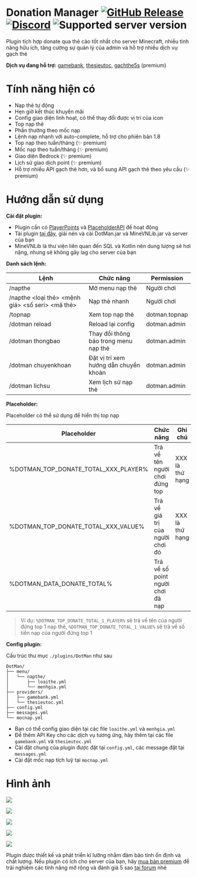 Donation Manager [![GitHub Release](https://img.shields.io/github/v/release/minevn/DotMan?style=flat)](https://github.com/minevn/dotman/releases) [![Discord](https://img.shields.io/discord/1068181110036635678.svg?label=&logo=discord&logoColor=ffffff&color=7389D8&labelColor=6A7EC2)](https://minevn.studio/discord) ![Supported server version](https://img.shields.io/badge/minecraft-1.8%20--_1.20-green)
===========

Plugin tích hợp donate qua thẻ cào tốt nhất cho server Minecraft, nhiều tính năng hữu ích, tăng cường sự quản lý của admin và hỗ trợ nhiều dịch vụ gạch thẻ

**Dịch vụ đang hỗ trợ:** [gamebank](https://sv.gamebank.vn/user/nap-the), [thesieutoc](https://thesieutoc.net/), [gachthe5s](https://gachthe5s.com/) (premium)

Tính năng hiện có
===========

- Nạp thẻ tự động
- Hẹn giờ kết thúc khuyến mãi
- Config giao diện linh hoạt, có thể thay đổi được vị trí của icon
- Top nạp thẻ
- Phần thưởng theo mốc nạp
- Lệnh nạp nhanh với auto-complete, hỗ trợ cho phiên bản 1.8
- Top nạp theo tuần/tháng (✨ premium)
- Mốc nạp theo tuần/tháng (✨ premium)
- Giao diện Bedrock (✨ premium)
- Lịch sử giao dịch point (✨ premium)
- Hỗ trợ nhiều API gạch thẻ hơn, và bổ sung API gạch thẻ theo yêu cầu (✨ premium)

Hướng dẫn sử dụng
===========

**Cài đặt plugin:**

- Plugin cần có [PlayerPoints](https://www.spigotmc.org/resources/playerpoints.80745/) và [PlaceholderAPI](https://www.spigotmc.org/resources/placeholderapi.6245/) để hoạt động
- Tải plugin [tại đây](https://github.com/minevn/dotman/releases), giải nén và cài DotMan.jar và MineVNLib.jar và server của bạn
- MineVNLib là thư viện liên quan đến SQL và Kotlin nên dung lượng sẽ hơi nặng, nhưng sẽ không gây lag cho server của bạn

**Danh sách lệnh:**

| Lệnh | Chức năng | Permission |
| -----| ---------- | ------- |
| /napthe | Mở menu nạp thẻ | Người chơi |
| /napthe <loại thẻ> <mệnh giá> <số seri> <mã thẻ> | Nạp thẻ nhanh | Người chơi |
| /topnap | Xem top nạp thẻ | dotman.topnap |
| /dotman reload | Reload lại config | dotman.admin |
| /dotman thongbao | Thay đổi thông báo trong menu nạp thẻ | dotman.admin |
| /dotman chuyenkhoan | Đặt vị trí xem hướng dẫn chuyển khoản | dotman.admin |
| /dotman lichsu | Xem lịch sử nạp thẻ | dotman.admin |

**Placeholder:**

Placeholder có thể sử dụng để hiển thị top nạp

| Placeholder | Chức năng | Ghi chú |
| -----| ---------- | ------- |
|%DOTMAN_TOP_DONATE_TOTAL_XXX_PLAYER% | Trả về tên người chơi đứng top | XXX là thứ hạng |
|%DOTMAN_TOP_DONATE_TOTAL_XXX_VALUE% | Trả về giá trị của người chơi đó | XXX là thứ hạng |
| %DOTMAN_DATA_DONATE_TOTAL% | Trả về số point người chơi đã nạp | |

> Ví dụ: `%DOTMAN_TOP_DONATE_TOTAL_1_PLAYER%` sẽ trả về tên của người đứng top 1 nạp thẻ, `%DOTMAN_TOP_DONATE_TOTAL_1_VALUE%` sẽ trả về số tiền nạp của người đứng top 1

**Config plugin:**

Cấu trúc thư mục `./plugins/DotMan` như sau
```
DotMan/
├── menu/
│   └── napthe/
│       ├── loaithe.yml
│       └── menhgia.yml
├── providers/
│   ├── gamebank.yml
│   └── thesieutoc.yml
├── config.yml
├── messages.yml
└── mocnap.yml
```

- Bạn có thể config giao diện tại các file `loaithe.yml` và `menhgia.yml`
- Để thêm API Key cho các dịch vụ tương ứng, hãy thêm tại các file `gamebank.yml` và `thesieutoc.yml`
- Cài đặt chung của plugin được đặt tại `config.yml`, các message đặt tại `messages.yml`
- Cài đặt mốc nạp tích luỹ tại `mocnap.yml`

Hình ảnh
===========
![](https://i.imgur.com/Wds3sRi.png)

![](https://i.imgur.com/LUYYbdR.png)

![](https://i.imgur.com/giSRIkg.png)

![](https://i.imgur.com/zr3Mhdy.gif)

![](https://i.imgur.com/4Xng6eR.gif)

Plugin được thiết kế và phát triển kĩ lưỡng nhằm đảm bảo tính ổn định và chất lượng. Nếu plugin có ích cho server của bạn, hãy [mua bản premium](https://minecraftvn.net/resources/donation-manager-update-21-1-plugin-nap-the-tot-nhat-cho-minecraft.3657/) để trải nghiệm các tính năng mở rộng và đánh giá 5 sao [tại forum](https://minecraftvn.net/resources/donation-manager-update-21-1-plugin-nap-the-tot-nhat-cho-minecraft.3657/) nhé

